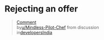 # Rejecting an offer

<blockquote class="reddit-embed-bq" data-embed-showtitle="true" data-embed-context="1" data-embed-depth="2" data-embed-height="368"><a href="https://www.reddit.com/r/developersIndia/comments/taw6k8/comment/i03f5tu/">Comment</a><br> by<a href="https://www.reddit.com/user/Mindless-Pilot-Chef/">u/Mindless-Pilot-Chef</a> from discussion<a href="https://www.reddit.com/r/developersIndia/comments/taw6k8/i_accepted_an_offer_but_dont_want_to_join/"></a><br> in<a href="https://www.reddit.com/r/developersIndia/">developersIndia</a></blockquote><script async="" src="https://embed.reddit.com/widgets.js" charset="UTF-8"></script>